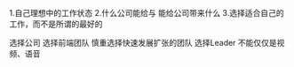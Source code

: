 1.自己理想中的工作状态
2.什么公司能给与 能给公司带来什么
3.选择适合自己的工作，而不是所谓的最好的


选择公司
选择前端团队
  慎重选择快速发展扩张的团队
选择Leader
  不能仅仅是视频、语音